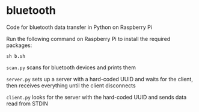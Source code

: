 # bluetooth
Code for bluetooth data transfer in Python on Raspberry Pi

Run the following command on Raspberry Pi to install the required packages:

```sh b.sh```

`scan.py` scans for bluetooth devices and prints them

`server.py` sets up a server with a hard-coded UUID and waits for the client, then receives everything until the client disconnects

`client.py` looks for the server with the hard-coded UUID and sends data read from STDIN
